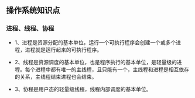 ## 操作系统知识点
### 进程、线程、协程
- 1、进程是资源分配的基本单位，运行一个可执行程序会创建一个或多个进程，进程就是运行起来的可执行程序。

- 2、线程是资源调度的基本单位，也是程序执行的基本单位，是轻量级的进程。每个进程中都有唯一的主线程，且只能有一个，主线程和进程是相互依存的关系，主线程结束进程也会结束。
- 3、协程是用户态的轻量级线程，线程内部调度的基本单位。

